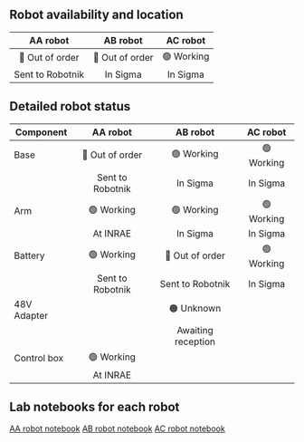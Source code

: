 ## Robot availability and location

| AA robot   | AB robot   | AC robot   |
|:----------:|:----------:|:----------:|
| 🔴 Out of order | 🔴 Out of order | 🟢 Working|
|Sent to Robotnik|In Sigma|In Sigma|

## Detailed robot status

| Component | AA robot   | AB robot   | AC robot   |
|-----------|:----------:|:----------:|:----------:|
|Base|🔴 Out of order|🟢 Working|🟢 Working|
||Sent to Robotnik|In Sigma|In Sigma|
|Arm|🟢 Working|🟢 Working|🟢 Working|
||At INRAE|In Sigma|In Sigma|
|Battery|🟢 Working|🔴 Out of order|🟢 Working|
||Sent to Robotnik|Sent to Robotnik|In Sigma|
|48V Adapter||🟠 Unknown||
|||Awaiting reception||
|Control box|🟢 Working|||
||At INRAE|||

## Lab notebooks for each robot

[AA robot notebook](robotAA.md)
[AB robot notebook](robotAB.md)
[AC robot notebook](robotAC.md)
